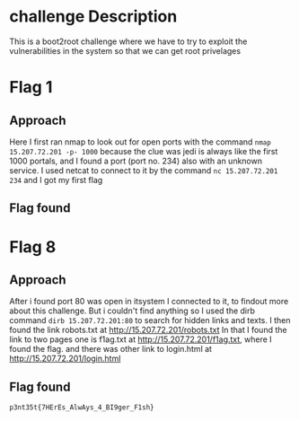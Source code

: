 # challenge Description
This is a boot2root challenge where we have to try to exploit the vulnerabilities in the system so that we can get root privelages

# Flag 1
## Approach
Here I first ran nmap to look out for open ports with the command `nmap 15.207.72.201 -p- 1000` because the clue was jedi is always like the first 1000 portals, and I found a port (port no. 234) also with an unknown service. I used netcat to 
connect to it by the command `nc 15.207.72.201 234` and I got my first flag
## Flag found


# Flag 8
## Approach
After i found port 80 was open in itsystem I connected to it, to findout more about this challenge. But i couldn't find anything so I used the dirb command `dirb 15.207.72.201:80` to search for hidden links and texts. I then found the link robots.txt at http://15.207.72.201/robots.txt
In that I found the link to two pages one is f1ag.txt at http://15.207.72.201/f1ag.txt, where I found the flag. and there was other link to login.html at http://15.207.72.201/login.html
## Flag found
`p3nt35t{7HErEs_AlwAys_4_BI9ger_F1sh}`
